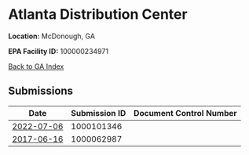 # Atlanta Distribution Center

**Location:** McDonough, GA

**EPA Facility ID:** 100000234971

[Back to GA Index](../../index.md)

## Submissions

| Date | Submission ID | Document Control Number |
|------|--------------|-------------------------|
| [2022-07-06](submissions/1000101346.md) | 1000101346 |  |
| [2017-06-16](submissions/1000062987.md) | 1000062987 |  |
